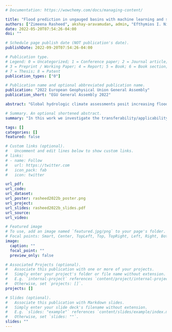 ```yaml
---
# Documentation: https://wowchemy.com/docs/managing-content/

title: "Flood prediction in ungauged basins with machine learning and satellite precipitation data"
authors: ["Zimeena Rasheed", akshay-aravamudan, admin, "Efthymios I. Nikolopoulos"]
date: 2022-05-20T07:54:26-04:00
doi: ""

# Schedule page publish date (NOT publication's date).
publishDate: 2022-09-20T07:54:26-04:00

# Publication type.
# Legend: 0 = Uncategorized; 1 = Conference paper; 2 = Journal article;
# 3 = Preprint / Working Paper; 4 = Report; 5 = Book; 6 = Book section;
# 7 = Thesis; 8 = Patent
publication_types: ["0"]

# Publication name and optional abbreviated publication name.
publication: "2022 European Geophysical Union General Assembly"
publication_short: "EGU General Assembly 2022"

abstract: "Global hydrologic climate assessments posit increasing flood risk. Hydrologic forecasting is critical in both gauged and ungauged basins having implications not only for hazard assessments and the development of mitigation strategies but also for informing the design and operation of critical infrastructure. The hydrology community grapples with the need to predict floods particularly in ungauged basins where the absence of continuous and spatially representative precipitation and streamflow data are enunciated. Global precipitation observations from satellite constellations combined with recent advancements of hydrologic forecasting with machine-learning (ML) models, offer an attractive solution for addressing flood prediction in ungauged regions. Towards that end, in this work, we investigate a) the performance of ML flood prediction models integrated with satellite precipitation estimates and b) the transferability/applicability of ML models trained in data rich regions for flood prediction in ungauged regions. We use NASA IMERG precipitation dataset for ML-based predictions and we train the ML models for ~600 catchments from different hydroclimatic zones in Contiguous US. The performance of the ML-IMERG predictions are then evaluated for a large number of catchments (~1000) in the UK, Brazil, Chile and Australia. Predictive performance is evaluated with respect to climate and catchment characteristics in each region. Results suggest that despite the variability in the performance across regions, there is great promise on the integration of global satellite precipitation estimates with ML models for flood prediction in ungauged basins."

# Summary. An optional shortened abstract.
summary: "In this work we investigate the transferability/applicability of ML-based flood prediction models trained in data rich regions for flood prediction in ungauged regions in the UK, Brazil, Chile and Australia. Our results suggest great promise of using such models with NASA IMERG precipitation observations."

tags: []
categories: []
featured: false

# Custom links (optional).
#   Uncomment and edit lines below to show custom links.
# links:
# - name: Follow
#   url: https://twitter.com
#   icon_pack: fab
#   icon: twitter

url_pdf:
url_code:
url_dataset:
url_poster: rasheed2022b_poster.png
url_project:
url_slides: rasheed2022b_slides.pdf
url_source:
url_video:

# Featured image
# To use, add an image named `featured.jpg/png` to your page's folder. 
# Focal points: Smart, Center, TopLeft, Top, TopRight, Left, Right, BottomLeft, Bottom, BottomRight.
image:
  caption: ""
  focal_point: ""
  preview_only: false

# Associated Projects (optional).
#   Associate this publication with one or more of your projects.
#   Simply enter your project's folder or file name without extension.
#   E.g. `internal-project` references `content/project/internal-project/index.md`.
#   Otherwise, set `projects: []`.
projects: []

# Slides (optional).
#   Associate this publication with Markdown slides.
#   Simply enter your slide deck's filename without extension.
#   E.g. `slides: "example"` references `content/slides/example/index.md`.
#   Otherwise, set `slides: ""`.
slides: ""
---
```

